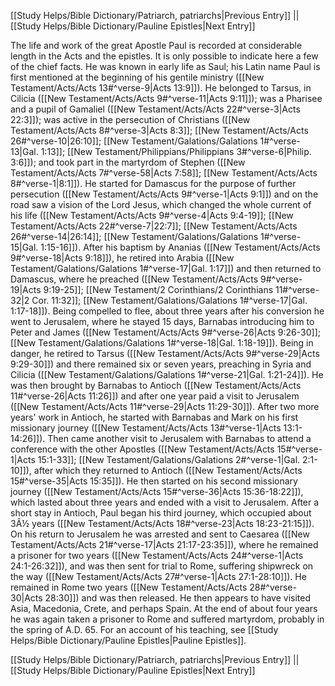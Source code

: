 [[Study Helps/Bible Dictionary/Patriarch, patriarchs|Previous Entry]]  ||  [[Study Helps/Bible Dictionary/Pauline Epistles|Next Entry]]

 The life and work of the great Apostle Paul is recorded at considerable length in the Acts and the epistles. It is only possible to indicate here a few of the chief facts. He was known in early life as Saul; his Latin name Paul is first mentioned at the beginning of his gentile ministry ([[New Testament/Acts/Acts 13#^verse-9|Acts 13:9]]). He belonged to Tarsus, in Cilicia ([[New Testament/Acts/Acts 9#^verse-11|Acts 9:11]]); was a Pharisee and a pupil of Gamaliel ([[New Testament/Acts/Acts 22#^verse-3|Acts 22:3]]); was active in the persecution of Christians ([[New Testament/Acts/Acts 8#^verse-3|Acts 8:3]]; [[New Testament/Acts/Acts 26#^verse-10|26:10]]; [[New Testament/Galations/Galations 1#^verse-13|Gal. 1:13]]; [[New Testament/Philippians/Philippians 3#^verse-6|Philip. 3:6]]); and took part in the martyrdom of Stephen ([[New Testament/Acts/Acts 7#^verse-58|Acts 7:58]]; [[New Testament/Acts/Acts 8#^verse-1|8:1]]). He started for Damascus for the purpose of further persecution ([[New Testament/Acts/Acts 9#^verse-1|Acts 9:1]]) and on the road saw a vision of the Lord Jesus, which changed the whole current of his life ([[New Testament/Acts/Acts 9#^verse-4|Acts 9:4-19]]; [[New Testament/Acts/Acts 22#^verse-7|22:7]]; [[New Testament/Acts/Acts 26#^verse-14|26:14]]; [[New Testament/Galations/Galations 1#^verse-15|Gal. 1:15-16]]). After his baptism by Ananias ([[New Testament/Acts/Acts 9#^verse-18|Acts 9:18]]), he retired into Arabia ([[New Testament/Galations/Galations 1#^verse-17|Gal. 1:17]]) and then returned to Damascus, where he preached ([[New Testament/Acts/Acts 9#^verse-19|Acts 9:19-25]]; [[New Testament/2 Corinthians/2 Corinthians 11#^verse-32|2 Cor. 11:32]]; [[New Testament/Galations/Galations 1#^verse-17|Gal. 1:17-18]]). Being compelled to flee, about three years after his conversion he went to Jerusalem, where he stayed 15 days, Barnabas introducing him to Peter and James ([[New Testament/Acts/Acts 9#^verse-26|Acts 9:26-30]]; [[New Testament/Galations/Galations 1#^verse-18|Gal. 1:18-19]]). Being in danger, he retired to Tarsus ([[New Testament/Acts/Acts 9#^verse-29|Acts 9:29-30]]) and there remained six or seven years, preaching in Syria and Cilicia ([[New Testament/Galations/Galations 1#^verse-21|Gal. 1:21-24]]). He was then brought by Barnabas to Antioch ([[New Testament/Acts/Acts 11#^verse-26|Acts 11:26]]) and after one year paid a visit to Jerusalem ([[New Testament/Acts/Acts 11#^verse-29|Acts 11:29-30]]). After two more years' work in Antioch, he started with Barnabas and Mark on his first missionary journey ([[New Testament/Acts/Acts 13#^verse-1|Acts 13:1-14:26]]). Then came another visit to Jerusalem with Barnabas to attend a conference with the other Apostles ([[New Testament/Acts/Acts 15#^verse-1|Acts 15:1-33]]; [[New Testament/Galations/Galations 2#^verse-1|Gal. 2:1-10]]), after which they returned to Antioch ([[New Testament/Acts/Acts 15#^verse-35|Acts 15:35]]). He then started on his second missionary journey ([[New Testament/Acts/Acts 15#^verse-36|Acts 15:36-18:22]]), which lasted about three years and ended with a visit to Jerusalem. After a short stay in Antioch, Paul began his third journey, which occupied about 3Â½ years ([[New Testament/Acts/Acts 18#^verse-23|Acts 18:23-21:15]]). On his return to Jerusalem he was arrested and sent to Caesarea ([[New Testament/Acts/Acts 21#^verse-17|Acts 21:17-23:35]]), where he remained a prisoner for two years ([[New Testament/Acts/Acts 24#^verse-1|Acts 24:1-26:32]]), and was then sent for trial to Rome, suffering shipwreck on the way ([[New Testament/Acts/Acts 27#^verse-1|Acts 27:1-28:10]]). He remained in Rome two years ([[New Testament/Acts/Acts 28#^verse-30|Acts 28:30]]) and was then released. He then appears to have visited Asia, Macedonia, Crete, and perhaps Spain. At the end of about four years he was again taken a prisoner to Rome and suffered martyrdom, probably in the spring of A.D. 65. For an account of his teaching, see [[Study Helps/Bible Dictionary/Pauline Epistles|Pauline Epistles]].

[[Study Helps/Bible Dictionary/Patriarch, patriarchs|Previous Entry]]  ||  [[Study Helps/Bible Dictionary/Pauline Epistles|Next Entry]]